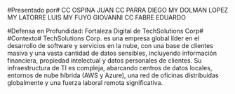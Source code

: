 
#Presentado por#
  CC OSPINA JUAN
  CC PARRA DIEGO
  MY DOLMAN LOPEZ
  MY LATORRE LUIS
  MY FUYO GIOVANNI
  CC FABRE EDUARDO

#Defensa en Profundidad: Fortaleza Digital de TechSolutions Corp#
#Contexto#
TechSolutions Corp. es una empresa global líder en el desarrollo de software y servicios en la nube, con una base de clientes masiva y una vasta cantidad de datos sensibles, incluyendo información financiera, propiedad intelectual y datos personales de clientes. Su infraestructura de TI es compleja, abarcando centros de datos locales, entornos de nube híbrida (AWS y Azure), una red de oficinas distribuidas globalmente y una fuerza laboral remota significativa.

